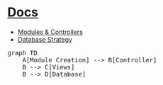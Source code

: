 # [Docs](.)

- [Modules & Controllers](modules-and-controllers.md)
- [Database Strategy](database.md)


<pre class="mermaid">
graph TD
    A[Module Creation] --> B[Controller]
    B --> C[Views]
    B --> D[Database]
</pre>

